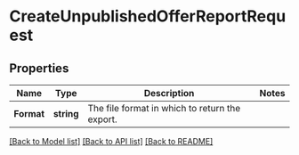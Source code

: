 # CreateUnpublishedOfferReportRequest

## Properties

Name | Type | Description | Notes
------------ | ------------- | ------------- | -------------
**Format** | **string** | The file format in which to return the export. | 

[[Back to Model list]](../README.md#documentation-for-models) [[Back to API list]](../README.md#documentation-for-api-endpoints) [[Back to README]](../README.md)


